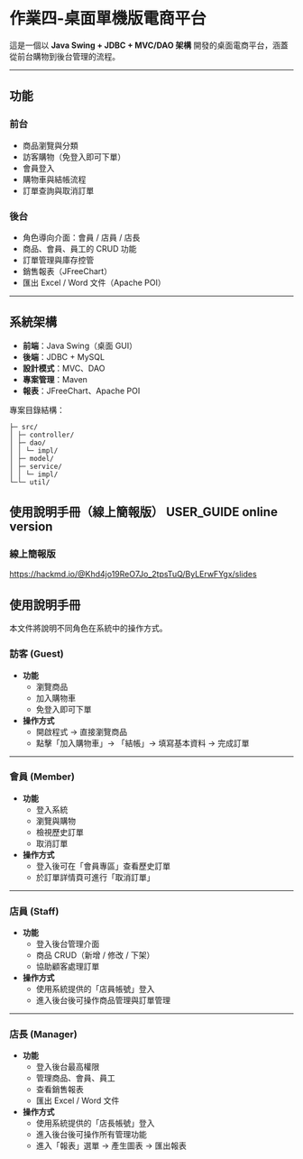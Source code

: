 # 作業四-桌面單機版電商平台

這是一個以 **Java Swing + JDBC + MVC/DAO 架構** 開發的桌面電商平台，涵蓋從前台購物到後台管理的流程。

---

## 功能

### 前台
- 商品瀏覽與分類
- 訪客購物（免登入即可下單）
- 會員登入
- 購物車與結帳流程
- 訂單查詢與取消訂單

### 後台
- 角色導向介面：會員 / 店員 / 店長
- 商品、會員、員工的 CRUD 功能
- 訂單管理與庫存控管
- 銷售報表（JFreeChart）
- 匯出 Excel / Word 文件（Apache POI）

---

## 系統架構

- **前端**：Java Swing（桌面 GUI）
- **後端**：JDBC + MySQL
- **設計模式**：MVC、DAO
- **專案管理**：Maven
- **報表**：JFreeChart、Apache POI

專案目錄結構：
```
├─ src/
│ ├─ controller/
│ ├─ dao/
│ │ └─ impl/
│ ├─ model/
│ ├─ service/
│ │ └─ impl/
└─└─ util/
```

## 使用說明手冊（線上簡報版） USER_GUIDE online version
### 線上簡報版
https://hackmd.io/@Khd4jo19ReO7Jo_2tpsTuQ/ByLErwFYgx/slides

## 使用說明手冊

本文件將說明不同角色在系統中的操作方式。

### 訪客 (Guest)
- **功能**
  - 瀏覽商品
  - 加入購物車
  - 免登入即可下單
- **操作方式**
  - 開啟程式 → 直接瀏覽商品
  - 點擊「加入購物車」→ 「結帳」→ 填寫基本資料 → 完成訂單

---

### 會員 (Member)
- **功能**
  - 登入系統
  - 瀏覽與購物
  - 檢視歷史訂單
  - 取消訂單
- **操作方式**
  - 登入後可在「會員專區」查看歷史訂單
  - 於訂單詳情頁可進行「取消訂單」

---

### 店員 (Staff)
- **功能**
  - 登入後台管理介面
  - 商品 CRUD（新增 / 修改 / 下架）
  - 協助顧客處理訂單
- **操作方式**
  - 使用系統提供的「店員帳號」登入
  - 進入後台後可操作商品管理與訂單管理

---

### 店長 (Manager)
- **功能**
  - 登入後台最高權限
  - 管理商品、會員、員工
  - 查看銷售報表
  - 匯出 Excel / Word 文件
- **操作方式**
  - 使用系統提供的「店長帳號」登入
  - 進入後台後可操作所有管理功能
  - 進入「報表」選單 → 產生圖表 → 匯出報表
